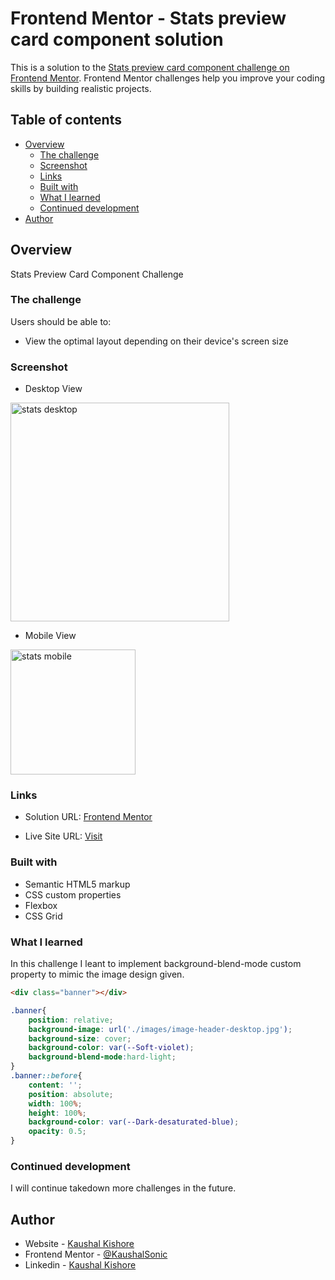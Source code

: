 # Frontend Mentor - Stats preview card component solution

This is a solution to the [Stats preview card component challenge on Frontend Mentor](https://www.frontendmentor.io/challenges/stats-preview-card-component-8JqbgoU62). Frontend Mentor challenges help you improve your coding skills by building realistic projects. 

## Table of contents

- [Overview](#overview)
  - [The challenge](#the-challenge)
  - [Screenshot](#screenshot)
  - [Links](#links)
  - [Built with](#built-with)
  - [What I learned](#what-i-learned)
  - [Continued development](#continued-development)
- [Author](#author)

## Overview
Stats Preview Card Component Challenge

### The challenge

Users should be able to:

- View the optimal layout depending on their device's screen size

### Screenshot

* Desktop View
<img width="350" alt="stats desktop" src="https://github.com/KaushalSonic/Frontend-Mentor/assets/88739514/6e54db46-bfc9-462a-acf6-7012fc3c1c0f">

* Mobile View
<img width="200" alt="stats mobile" src="https://github.com/KaushalSonic/Frontend-Mentor/assets/88739514/1f83d142-823c-40ba-b484-c60081026190">


### Links

- Solution URL: [Frontend Mentor](https://www.frontendmentor.io/solutions/stats-preview-card-component-cd71WcZtZ4)

- Live Site URL: [Visit](https://stats-card-kaushalsonic.netlify.app/)


### Built with

- Semantic HTML5 markup
- CSS custom properties
- Flexbox
- CSS Grid

### What I learned

In this challenge I leant to implement background-blend-mode custom property to mimic the image design given.


```html
<div class="banner"></div>
```

```css
.banner{
    position: relative;
    background-image: url('./images/image-header-desktop.jpg');
    background-size: cover;
    background-color: var(--Soft-violet);
    background-blend-mode:hard-light;
}
.banner::before{
    content: '';
    position: absolute;
    width: 100%;
    height: 100%;
    background-color: var(--Dark-desaturated-blue);
    opacity: 0.5;
}
```

### Continued development

I will continue takedown more challenges in the future.


## Author

- Website - [Kaushal Kishore](https://my-portfolio-one-one.vercel.app/)
- Frontend Mentor - [@KaushalSonic](https://www.frontendmentor.io/profile/KaushalSonic)
- Linkedin - [Kaushal Kishore](https://www.linkedin.com/in/kaushal-kishore-b373111a8/)
